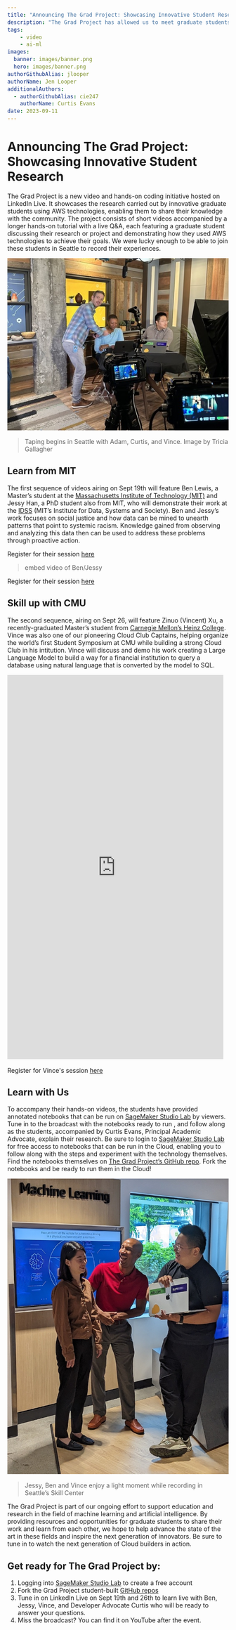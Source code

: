 ```yaml
---
title: "Announcing The Grad Project: Showcasing Innovative Student Research"
description: "The Grad Project has allowed us to meet graduate students and learn about how they use AWS technologies to further their research goals and accomplish their projects. Stay tuned as we learn from them in person on LinkedIn Live in a series of two hands-on workshops available to be run by attendees, live, on SageMaker Studio Labs."
tags:
    - video
    - ai-ml
images:
  banner: images/banner.png
  hero: images/banner.png
authorGithubAlias: jlooper
authorName: Jen Looper
additionalAuthors: 
  - authorGithubAlias: cie247
    authorName: Curtis Evans
date: 2023-09-11
---
```

# Announcing The Grad Project: Showcasing Innovative Student Research

The Grad Project is a new video and hands-on coding initiative hosted on LinkedIn Live. It showcases the research carried out by innovative graduate students using AWS technologies, enabling them to share their knowledge with the community. The project consists of short videos accompanied by a longer hands-on tutorial with a live Q&A, each featuring a graduate student discussing their research or project and demonstrating how they used AWS technologies to achieve their goals. We were lucky enough to be able to join these students in Seattle to record their experiences.

![Taping The Grad Project](./images/tgp-1.jpg)

>Taping begins in Seattle with Adam, Curtis, and Vince. Image by Tricia Gallagher

## Learn from MIT

The first sequence of videos airing on Sept 19th will feature Ben Lewis, a Master’s student at the [Massachusetts Institute of Technology (MIT)](https://web.mit.edu/) and Jessy Han, a PhD student also from MIT, who will demonstrate their work at the [IDSS](https://idss.mit.edu/) (MIT’s Institute for Data, Systems and Society). Ben and Jessy’s work focuses on social justice and how data can be mined to unearth patterns that point to systemic racism. Knowledge gained from observing and analyzing this data then can be used to address these problems through proactive action.

Register for their session [here](https://www.linkedin.com/events/exploringtext-to-sql-howcarnegi7100202154535071744/theater/)

>embed video of Ben/Jessy

Register for their session [here](https://www.linkedin.com/events/howmitstudentsarecombatingracis7100201173629972481/theater/)

## Skill up with CMU

The second sequence, airing on Sept 26, will feature Zinuo (Vincent) Xu, a recently-graduated Master’s student from [Carnegie Mellon’s Heinz College](https://www.heinz.cmu.edu/). Vince was also one of our pioneering Cloud Club Captains, helping organize the world’s first Student Symposium at CMU while building a strong Cloud Club in his intitution. Vince will discuss and demo his work creating a Large Language Model to build a way for a financial institution to query a database using natural language that is converted by the model to SQL.

<iframe width="492" height="875" src="https://www.youtube.com/embed/kMVxu-3BkK4" title="Vince LI Promo" frameborder="0" allow="accelerometer; autoplay; clipboard-write; encrypted-media; gyroscope; picture-in-picture; web-share" allowfullscreen></iframe>

Register for Vince's session [here](https://www.linkedin.com/events/exploringtext-to-sql-howcarnegi7100202154535071744/theater/)

## Learn with Us

To accompany their hands-on videos, the students have provided annotated notebooks that can be run on [SageMaker Studio Lab](https://studiolab.sagemaker.aws/) by viewers. Tune in to the broadcast with the notebooks ready to run , and follow along as the students, accompanied by Curtis Evans, Principal Academic Advocate, explain their research.  Be sure to login to [SageMaker Studio Lab](https://studiolab.sagemaker.aws/) for free access to notebooks that can be run in the Cloud, enabling you to follow along with the steps and experiment with the technology themselves. Find the notebooks themselves on [The Grad Project’s GitHub repo](https://github.com/build-on-aws/the-grad-project). Fork the notebooks and be ready to run them in the Cloud!

![Jessy, Ben, and Vince](./images/tgp-2.jpg)
>Jessy, Ben and Vince enjoy a light moment while recording in Seattle’s Skill Center

The Grad Project is part of our ongoing effort to support education and research in the field of machine learning and artificial intelligence. By providing resources and opportunities for graduate students to share their work and learn from each other, we hope to help advance the state of the art in these fields and inspire the next generation of innovators. Be sure to tune in to watch the next generation of Cloud builders in action.

## Get ready for The Grad Project by:

1. Logging into [SageMaker Studio Lab](https://studiolab.sagemaker.aws/) to create a free account
2. Fork the Grad Project student-built [GitHub repos](https://github.com/build-on-aws/the-grad-project)
3. Tune in on LinkedIn Live on Sept 19th and 26th to learn live with Ben, Jessy, Vince, and Developer Advocate Curtis who will be ready to answer your questions.
4. Miss the broadcast? You can find it on YouTube after the event.

